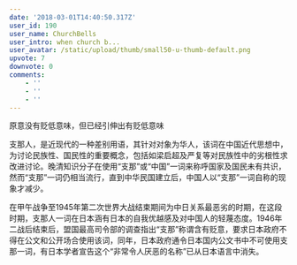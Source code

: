 ```yaml
---
date: '2018-03-01T14:40:50.317Z'
user_id: 190
user_name: ChurchBells
user_intro: when church b...
user_avatar: /static/upload/thumb/small50-u-thumb-default.png
upvote: 7
downvote: 0
comments:
    - ''
    - ''
    - ''
---
```


原意没有贬低意味，但已经引伸出有贬低意味

  

支那人，是近现代的一种差别用语，其针对对象为华人，该词在中国近代思想中，为讨论民族性、国民性的重要概念，包括如梁启超及严复等对民族性中的劣根性求改进讨论。晚清知识分子在使用“支那”或“中国”一词来称呼国家及国民未有共识，然而“支那”一词仍相当流行，直到中华民国建立后，中国人以“支那”一词自称的现象才减少。

在甲午战争至1945年第二次世界大战结束期间为中日关系最恶劣的时期，在这段时期，支那人一词在日本涵有日本的自我优越感及对中国人的轻蔑态度。1946年二战后结束后，盟国最高司令部的调查指出“支那”称谓含有贬意，要求日本政府不得在公文和公开场合使用该词，同年，日本政府通令日本国内公文书中不可使用支那一词，有日本学者宣告这个“非常令人厌恶的名称”已从日本语言中消失。
